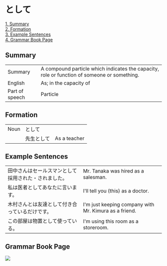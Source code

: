 # として

[1. Summary](#summary)<br>
[2. Formation](#formation)<br>
[3. Example Sentences](#example-sentences)<br>
[4. Grammar Book Page](#grammar-book-page)<br>


## Summary

<table><tr>   <td>Summary</td>   <td>A compound particle which indicates the capacity, role or function of someone or something.</td></tr><tr>   <td>English</td>   <td>As; in the capacity of</td></tr><tr>   <td>Part of speech</td>   <td>Particle</td></tr></table>

## Formation

<table class="table"> <tbody><tr class="tr head"> <td class="td"><span class="bold"><span>Noun</span></span></td> <td class="td"><span class="concept">として</span> </td> <td class="td"><span>&nbsp;</span></td> </tr> <tr class="tr"> <td class="td"><span>&nbsp;</span></td> <td class="td"><span>先生<span class="concept">として</span></span> </td> <td class="td"><span>As a    teacher</span></td> </tr></tbody></table>

## Example Sentences

<table><tr>   <td>田中さんはセールスマンとして採用された・されました。</td>   <td>Mr. Tanaka was hired as a salesman.</td></tr><tr>   <td>私は医者としてあなたに言います。</td>   <td>I'll tell you (this) as a doctor.</td></tr><tr>   <td>木村さんとは友達として付き合っているだけです。</td>   <td>I'm just keeping company with Mr. Kimura as a friend.</td></tr><tr>   <td>この部屋は物置として使っている。</td>   <td>I'm using this room as a storeroom.</td></tr></table>

## Grammar Book Page

![](../img)

